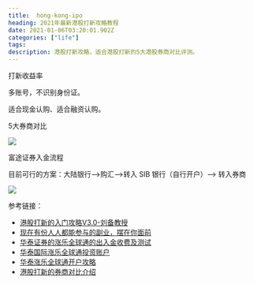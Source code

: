 ```yaml
---
title:  hong-kong-ipo
heading: 2021年最新港股打新攻略教程
date: 2021-01-06T03:20:01.902Z
categories: ["life"]
tags: 
description: 港股打新攻略，适合港股打新的5大港股券商对比评测。
---
```




打新收益率

多账号，不识别身份证。

适合现金认购、适合融资认购。

5大券商对比

![](https://gitee.com/smile365/blogimg/raw/master/sxy91/1609903364319.png)


富途证券入金流程

目前可行的方案：大陆银行-->购汇-->转入 SIB 银行（自行开户）--> 转入券商

![](https://gitee.com/smile365/blogimg/raw/master/sxy91/1611554806987.png)



参考链接：
- [港股打新的入门攻略V3.0-刘备教授](https://mp.weixin.qq.com/s/7xpsR53EaYIuTKIsQExVuQ)
- [现在有份人人都能参与的副业，摆在你面前](https://mp.weixin.qq.com/s/puBDDfJ18i2434vmau6RXw)
- [华泰证券的涨乐全球通的出入金收费及测试](https://www.jisilu.cn/question/387058)
- [华泰国际涨乐全球通投资账户](https://www.uscreditcardguide.com/huatai_international_brokerage_account/)
- [华泰涨乐全球通开户攻略](https://www.uscreditcardguide.com/wp-content/uploads/%E5%8D%8E%E6%B3%B0%E6%B6%A8%E4%B9%90%E5%85%A8%E7%90%83%E9%80%9A%E5%BC%80%E6%88%B7%E6%94%BB%E7%95%A5.pdf)
- [港股打新的券商对比介绍](https://www.uscreditcardguide.com/pre_ipo_brokerage_accounts/)